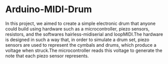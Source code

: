 # Arduino-MIDI-Drum
In this project, we aimed to create a simple electronic drum that anyone could build using hardware such as a microcontroller, piezo sensors, resistors, and the softwares hairless-midiserial and loopMIDI.The hardware is designed in such a way that, in order to simulate a drum set, piezo sensors are used to represent the cymbals and drums, which produce a voltage when struck.The microcontroller reads this voltage to generate the note that each piezo sensor represents.
